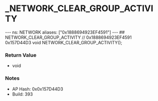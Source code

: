# _NETWORK_CLEAR_GROUP_ACTIVITY

--- ns: NETWORK aliases: ["0x1888694923EF4591"] --- ## NETWORK_CLEAR_GROUP_ACTIVITY  // 0x1888694923EF4591 0x157D44D3 void NETWORK_CLEAR_GROUP_ACTIVITY();

### Return Value
* void

### Notes
* AP Hash: 0x0x157D44D3
* Build: 393

